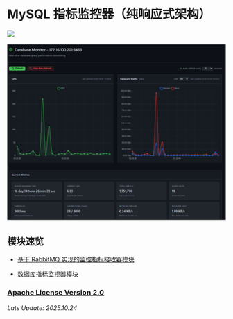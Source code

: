 # MySQL 指标监控器（纯响应式架构）

<p>
    <a href="https://skillicons.dev">
        <img src="https://skillicons.dev/icons?i=mysql,rabbitmq,spring,vue,vite">
    </a>
</p>

![img_2.png](documents/application-preview.png)

## 模块速览

- [基于 RabbitMQ 实现的监控指标接收器模块](https://github.com/JesseZ332623/Project-SQL-Monitor/tree/main/indicator_receiver/src/main/java/com/jesse/indicator_receiver)

- [数据库指标监视器模块](https://github.com/JesseZ332623/Project-SQL-Monitor/tree/main/sql-monitor/src/main/java/com/jesse/sqlmonitor)

### [Apache License Version 2.0](https://github.com/JesseZ332623/Project-SQL-Monitor/blob/main/LICENSE)

*Lats Update: 2025.10.24*